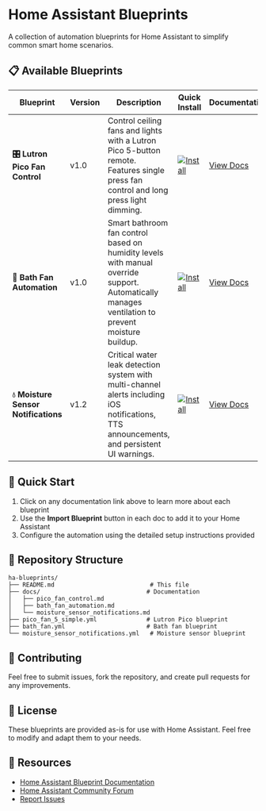 # Home Assistant Blueprints

A collection of automation blueprints for Home Assistant to simplify common smart home scenarios.

## 📋 Available Blueprints

| Blueprint | Version | Description | Quick Install | Documentation |
|-----------|---------|-------------|---------------|---------------|
| **🎛️ Lutron Pico Fan Control** | v1.0 | Control ceiling fans and lights with a Lutron Pico 5-button remote. Features single press fan control and long press light dimming. | [![Install](https://my.home-assistant.io/badges/blueprint_import.svg)](https://my.home-assistant.io/redirect/blueprint_import/?blueprint_url=https%3A%2F%2Fraw.githubusercontent.com%2Fbillchurch%2Fha-blueprints%2Frefs%2Fheads%2Fmain%2Fpico_fan_5_simple.yml) | [View Docs](docs/pico_fan_control.md) |
| **💨 Bath Fan Automation** | v1.0 | Smart bathroom fan control based on humidity levels with manual override support. Automatically manages ventilation to prevent moisture buildup. | [![Install](https://my.home-assistant.io/badges/blueprint_import.svg)](https://my.home-assistant.io/redirect/blueprint_import/?blueprint_url=https%3A%2F%2Fraw.githubusercontent.com%2Fbillchurch%2Fha-blueprints%2Frefs%2Fheads%2Fmain%2Fbath_fan.yml) | [View Docs](docs/bath_fan_automation.md) |
| **💧 Moisture Sensor Notifications** | v1.2 | Critical water leak detection system with multi-channel alerts including iOS notifications, TTS announcements, and persistent UI warnings. | [![Install](https://my.home-assistant.io/badges/blueprint_import.svg)](https://my.home-assistant.io/redirect/blueprint_import/?blueprint_url=https%3A%2F%2Fraw.githubusercontent.com%2Fbillchurch%2Fha-blueprints%2Frefs%2Fheads%2Fmain%2Fmoisture_sensor_notifications.yml) | [View Docs](docs/moisture_sensor_notifications.md) |

## 🚀 Quick Start

1. Click on any documentation link above to learn more about each blueprint
2. Use the **Import Blueprint** button in each doc to add it to your Home Assistant
3. Configure the automation using the detailed setup instructions provided

## 📁 Repository Structure

```text
ha-blueprints/
├── README.md                           # This file
├── docs/                              # Documentation
│   ├── pico_fan_control.md
│   ├── bath_fan_automation.md
│   └── moisture_sensor_notifications.md
├── pico_fan_5_simple.yml              # Lutron Pico blueprint
├── bath_fan.yml                       # Bath fan blueprint
└── moisture_sensor_notifications.yml   # Moisture sensor blueprint
```

## 🤝 Contributing

Feel free to submit issues, fork the repository, and create pull requests for any improvements.

## 📄 License

These blueprints are provided as-is for use with Home Assistant. Feel free to modify and adapt them to your needs.

## 🔗 Resources

- [Home Assistant Blueprint Documentation](https://www.home-assistant.io/docs/blueprint/)
- [Home Assistant Community Forum](https://community.home-assistant.io/)
- [Report Issues](https://github.com/billchurch/ha-blueprints/issues)